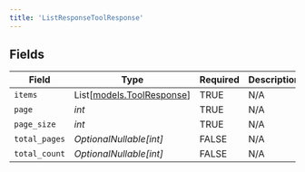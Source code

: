 ```yaml
---
title: 'ListResponseToolResponse'
---
```



## Fields

| Field                                                  | Type                                                   | Required                                               | Description                                            |
| ------------------------------------------------------ | ------------------------------------------------------ | ------------------------------------------------------ | ------------------------------------------------------ |
| `items`                                                | List[[models.ToolResponse](/python-sdk-docs/models/components/toolresponse)] | TRUE                                     | N/A                                                    |
| `page`                                                 | *int*                                                  | TRUE                                     | N/A                                                    |
| `page_size`                                            | *int*                                                  | TRUE                                     | N/A                                                    |
| `total_pages`                                          | *OptionalNullable[int]*                                | FALSE                                     | N/A                                                    |
| `total_count`                                          | *OptionalNullable[int]*                                | FALSE                                     | N/A                                                    |
